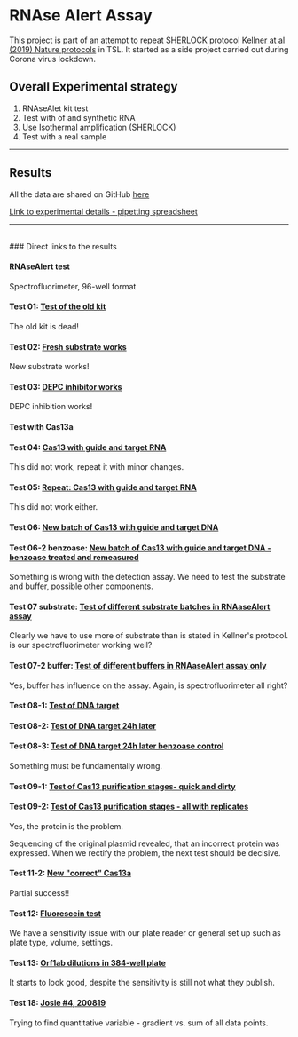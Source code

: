<head>

<link rel="stylesheet" href="https://stackpath.bootstrapcdn.com/bootstrap/4.3.1/css/bootstrap.min.css" integrity="sha384-ggOyR0iXCbMQv3Xipma34MD+dH/1fQ784/j6cY/iJTQUOhcWr7x9JvoRxT2MZw1T" crossorigin="anonymous">

<link rel="stylesheet" type="text/css" href="my_css.css">
</head>
<body>
<div id = "container">

# RNAse Alert Assay
This project is part of an attempt to repeat SHERLOCK protocol [Kellner at al (2019) Nature protocols](https://) in TSL. It started as a side project carried out during Corona virus lockdown.

## Overall Experimental strategy

1. RNAseAlet kit test 
2. Test with of and synthetic RNA
3. Use Isothermal amplification (SHERLOCK)
4. Test with a real sample

---

## Results

All the data are shared on GitHub [here](https://github.com/Sjan1/RNAseAlert)

[Link to experimental details - pipetting spreadsheet](https://github.com/Sjan1/RNAseAlert/tree/master/data)

---
<br/>
### Direct links to the results

#### RNAseAlert test
Spectrofluorimeter, 96-well format

#### Test 01: [Test of the old kit](http://htmlpreview.github.io/?https://github.com/Sjan1/RNAseAlert/blob/master/S01_test01.html) 
The old kit is dead!
#### Test 02: [Fresh substrate works](http://htmlpreview.github.io/?https://github.com/Sjan1/RNAseAlert/blob/master/S01_test02.html)
New substrate works!
#### Test 03: [DEPC inhibitor works](http://htmlpreview.github.io/?https://github.com/Sjan1/RNAseAlert/blob/master/S01_test03.html)
DEPC inhibition works!

#### Test with Cas13a

#### Test 04: [Cas13 with guide and target RNA](http://htmlpreview.github.io/?https://github.com/Sjan1/RNAseAlert/blob/master/S01_test04.html)
This did not work, repeat it with minor changes.
#### Test 05: [Repeat: Cas13 with guide and target RNA](http://htmlpreview.github.io/?https://github.com/Sjan1/RNAseAlert/blob/master/S01_test05_RNA.html)
This did not work either.
#### Test 06: [New batch of Cas13 with guide and target DNA](http://htmlpreview.github.io/?https://github.com/Sjan1/RNAseAlert/blob/master/S01_test06_DNA.html)
#### Test 06-2 benzoase: [New batch of Cas13 with guide and target DNA - benzoase treated and remeasured](http://htmlpreview.github.io/?https://github.com/Sjan1/RNAseAlert/blob/master/S01_test06_DNA_Benz.html)
Something is wrong with the detection assay. We need to test the substrate and buffer, possible other components.
#### Test 07 substrate: [Test of different substrate batches in RNAaseAlert assay](http://htmlpreview.github.io/?https://github.com/Sjan1/RNAseAlert/blob/master/S01_test07_Substrate.html)
Clearly we have to use more of substrate than is stated in Kellner's protocol. is our spectrofluorimeter working well?
#### Test 07-2 buffer: [Test of different buffers in RNAaseAlert assay only](http://htmlpreview.github.io/?https://github.com/Sjan1/RNAseAlert/blob/master/S01_test07-2_Buffer.html)
Yes, buffer has influence on the assay. Again, is spectrofluorimeter all right?
#### Test 08-1: [Test of DNA target](http://htmlpreview.github.io/?https://github.com/Sjan1/RNAseAlert/blob/master/S01_test08_DNA.html)
#### Test 08-2: [Test of DNA target 24h later](http://htmlpreview.github.io/?https://github.com/Sjan1/RNAseAlert/blob/master/S01_test08_DNA.html)
#### Test 08-3: [Test of DNA target 24h later benzoase control](http://htmlpreview.github.io/?https://github.com/Sjan1/RNAseAlert/blob/master/S01_test08_DNA.html)
Something must be fundamentally wrong.
#### Test 09-1: [Test of Cas13 purification stages-  quick and dirty](http://htmlpreview.github.io/?https://github.com/Sjan1/RNAseAlert/blob/master/S01_test09_Cas13_initial.html)

#### Test 09-2: [Test of Cas13 purification stages - all with replicates](http://htmlpreview.github.io/?https://github.com/Sjan1/RNAseAlert/blob/master/S01_test09-2_Cas13_all.html)
Yes, the protein is the problem. 

Sequencing of the original plasmid revealed, that an incorrect protein was expressed. When we rectify the problem, the next test should be decisive.

#### Test 11-2: [New "correct" Cas13a](http://htmlpreview.github.io/?https://github.com/Sjan1/RNAseAlert/blob/master/S01_test11-2_correctCas13.html)
Partial success!!

#### Test 12: [Fluorescein test](http://htmlpreview.github.io/?https://github.com/Sjan1/RNAseAlert/blob/master/S01_test12_Fluorescein.html)

We have a sensitivity issue with our plate reader or 
general set up such as plate type, volume, settings.

#### Test 13: [Orf1ab dilutions in 384-well plate](http://htmlpreview.github.io/?https://github.com/Sjan1/RNAseAlert/blob/master/S01_test13_Orf1ab_Dilutions.html)

It starts to look good, despite the sensitivity is still not what they publish.

#### Test 18: [Josie #4, 200819](http://htmlpreview.github.io/?https://github.com/Sjan1/RNAseAlert/blob/master/S01_test18_Josie_200819.html)

Trying to find quantitative variable - gradient vs. sum of all data points. 

<br/><br/>


</div>
</body>